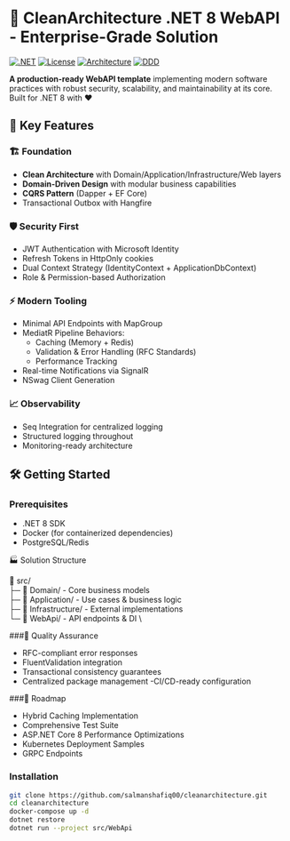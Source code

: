 # 🚀 CleanArchitecture .NET 8 WebAPI - Enterprise-Grade Solution

[![.NET](https://img.shields.io/badge/.NET-8.0-blueviolet)](https://dotnet.microsoft.com/)
[![License](https://img.shields.io/badge/license-MIT-green)](LICENSE)
[![Architecture](https://img.shields.io/badge/architecture-Clean%20Architecture-brightgreen)](https://)
[![DDD](https://img.shields.io/badge/pattern-DDD%20%7C%20CQRS-blue)](https://)

**A production-ready WebAPI template** implementing modern software practices with robust security, scalability, and maintainability at its core. Built for .NET 8 with ❤️

## 🌟 Key Features

### 🏗️ Foundation
- **Clean Architecture** with Domain/Application/Infrastructure/Web layers
- **Domain-Driven Design** with modular business capabilities
- **CQRS Pattern** (Dapper + EF Core)
- Transactional Outbox with Hangfire

### 🛡️ Security First
- JWT Authentication with Microsoft Identity
- Refresh Tokens in HttpOnly cookies
- Dual Context Strategy (IdentityContext + ApplicationDbContext)
- Role & Permission-based Authorization

### ⚡ Modern Tooling
- Minimal API Endpoints with MapGroup
- MediatR Pipeline Behaviors:
  - Caching (Memory + Redis)
  - Validation & Error Handling (RFC Standards)
  - Performance Tracking
- Real-time Notifications via SignalR
- NSwag Client Generation

### 📈 Observability
- Seq Integration for centralized logging
- Structured logging throughout
- Monitoring-ready architecture

## 🛠️ Getting Started

### Prerequisites
- .NET 8 SDK
- Docker (for containerized dependencies)
- PostgreSQL/Redis

🏭 Solution Structure

📁 src/ \
├─ 📁 Domain/ - Core business models \
├─ 📁 Application/ - Use cases & business logic \
├─ 📁 Infrastructure/ - External implementations \
└─ 📁 WebApi/ - API endpoints & DI \

###🚦 Quality Assurance
- RFC-compliant error responses
- FluentValidation integration
- Transactional consistency guarantees
- Centralized package management
-CI/CD-ready configuration

###🚧 Roadmap
- Hybrid Caching Implementation
- Comprehensive Test Suite
- ASP.NET Core 8 Performance Optimizations
- Kubernetes Deployment Samples
- GRPC Endpoints

### Installation
```bash
git clone https://github.com/salmanshafiq00/cleanarchitecture.git
cd cleanarchitecture
docker-compose up -d
dotnet restore
dotnet run --project src/WebApi


